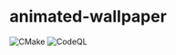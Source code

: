﻿# animated-wallpaper
![CMake](https://github.com/zuranthus/animated-wallpaper/actions/workflows/cmake.yml/badge.svg)
![CodeQL](https://github.com/zuranthus/animated-wallpaper/actions/workflows/codeql-analysis.yml/badge.svg)
